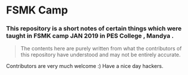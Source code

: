 # FSMK Camp

### This repository is a short notes of certain things which were taught in FSMK camp JAN 2019 in PES College , Mandya . 

> The contents here are purely written from what the contributors of this repository have understood and may not be entirely accurate.

Contributors are very much welcome :) Have a nice day hackers.